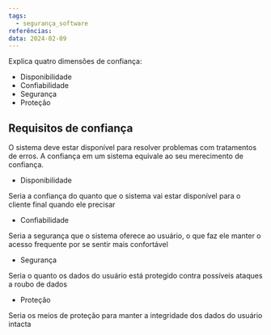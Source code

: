 ```yaml
---
tags:
  - segurança_software
referências: 
data: 2024-02-09
---
```

Explica quatro dimensões de confiança:

- Disponibilidade
- Confiabilidade
- Segurança
- Proteção

## Requisitos de  confiança

O sistema deve estar disponível para resolver problemas com tratamentos de erros. A confiança em um sistema equivale ao seu merecimento de confiança.

- Disponibilidade

Seria a confiança do quanto que o sistema vai estar disponível para o cliente final quando ele precisar

- Confiabilidade

Seria a segurança que o sistema oferece ao usuário, o que faz ele manter o acesso frequente por se sentir mais confortável

- Segurança

Seria o quanto os dados do usuário está protegido contra possíveis ataques a roubo de dados

- Proteção

Seria os meios de proteção para manter a integridade dos dados do usuário intacta

